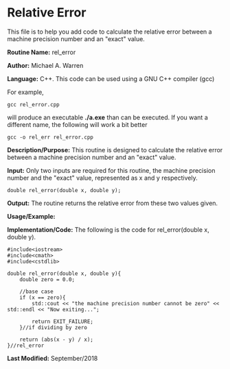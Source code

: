 # Relative Error 
This file is to help you add code to calculate the relative error between a machine precision number and an "exact" value.

**Routine Name:**           rel_error

**Author:** Michael A. Warren

**Language:** C++. This code can be used using a GNU C++ compiler (gcc)

For example,

    gcc rel_error.cpp

will produce an executable **./a.exe** than can be executed. If you want a different name, the following will work a bit
better

    gcc -o rel_err rel_error.cpp

**Description/Purpose:** This routine is designed to calculate the relative error between a machine precision number and an "exact" value.

**Input:** Only two inputs are required for this routine, the machine precision number and the "exact" value, represented as x and y respectively.
	
	double rel_error(double x, double y);

**Output:** The routine returns the relative error from these two values given.

**Usage/Example:**

<basic example>
<give the output of the exampled input, if needed>
<how to interpret the output>

**Implementation/Code:** The following is the code for rel_error(double x, double y).

	#include<iostream>
	#include<cmath>
	#include<cstdlib>

	double rel_error(double x, double y){
		double zero = 0.0;
		
		//base case
		if (x == zero){
			std::cout << "the machine precision number cannot be zero" << std::endl << "Now exiting...";
			
			return EXIT_FAILURE;
		}//if dividing by zero

		return (abs(x - y) / x);
	}//rel_error


**Last Modified:** September/2018
